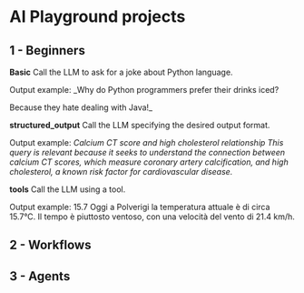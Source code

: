 # AI Playground projects

## 1 - Beginners

**Basic**
Call the LLM to ask for a joke about Python language.

Output example:
_Why do Python programmers prefer their drinks iced?

Because they hate dealing with Java!_

**structured_output**
Call the LLM specifying the desired output format.

Output example:
_Calcium CT score and high cholesterol relationship
This query is relevant because it seeks to understand the connection between calcium CT scores, which measure coronary artery calcification, and high cholesterol, a known risk factor for cardiovascular disease._

**tools**
Call the LLM using a tool.

Output example:
15.7
Oggi a Polverigi la temperatura attuale è di circa 15.7°C. Il tempo è piuttosto ventoso, con una velocità del vento di 21.4 km/h.


## 2 - Workflows

## 3 - Agents